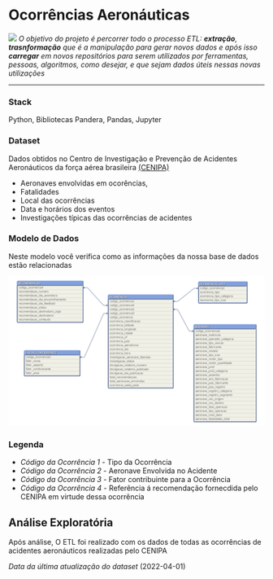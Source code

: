 # __Ocorrências Aeronáuticas__<br/>

![](https://pin.it/2Cuo7Au) 
*O objetivo do projeto é percorrer todo o processo ETL: **extração**, **trasnformação** que é a manipulação para gerar novos dados e após isso **carregar** em novos repositórios para serem utilizados por ferramentas, pessoas, algoritmos, como desejar, e que sejam dados úteis nessas novas utilizações*
___
### __Stack__

Python, Bibliotecas Pandera, Pandas, Jupyter

### __Dataset__

Dados obtidos no Centro de Investigação e Prevenção de Acidentes Aeronáuticos da força aérea brasileira [(CENIPA)](https://www2.fab.mil.br/cenipa/)

- Aeronaves envolvidas em ocorências, 
- Fatalidades
- Local das ocorrências
- Data e horários dos eventos
- Investigações típicas das ocorrências de acidentes

### __Modelo de Dados__

Neste modelo você verifica como as informações da nossa base de dados estão relacionadas

<img src = "modelo_dados.png">

### Legenda
- _Código da Ocorrência 1_ - Tipo da Ocorrência
- _Código da Ocorrência 2_ - Aeronave Envolvida no Acidente 
- _Código da Ocorrência 3_ - Fator contribuinte para a Ocorrência
- _Código da Ocorrência 4_ - Referência á recomendação fornecdida pelo CENIPA em virtude dessa ocorrência

## __Análise Exploratória__

Após análise, O ETL foi realizado com os dados de todas as ocorrências de acidentes aeronáuticos realizadas pelo CENIPA

 

*Data da última atualização do dataset* (2022-04-01)


